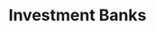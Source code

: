 ---
order: "08"
title: "Investment Banks"
nav:
  - heading: Alex. Brown & Sons
    sub-sections:
      - "1.0"
  - heading: Goldman Sachs
    sub-sections:
      - "1.0"
  - heading: Montgomery Securities
    sub-sections:
      - "1.0"
  - heading: Morgan Stanley
    sub-sections:
      - "1.0"
  - heading: Robertson Colman & Stephens
    sub-sections:
      - "1.0"
  - heading: Solomon Brothers
    sub-sections:
      - "1.0"
---